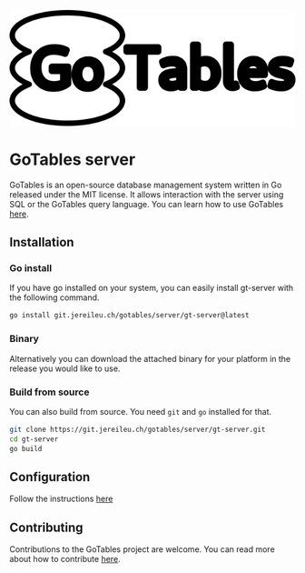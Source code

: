 ![GoTables logo](assets/logo.png)

# GoTables server

GoTables is an open-source database management system written in Go released under the MIT license. It allows interaction with the server using SQL or the GoTables query language. You can learn how to use GoTables [here](https://docs.gotables.link/getting-started).

## Installation

### Go install
If you have go installed on your system, you can easily install gt-server with the following command.

```bash
go install git.jereileu.ch/gotables/server/gt-server@latest
```

### Binary
Alternatively you can download the attached binary for your platform in the release you would like to use.

### Build from source
You can also build from source. You need `git` and `go` installed for that.

```bash
git clone https://git.jereileu.ch/gotables/server/gt-server.git
cd gt-server
go build
```

## Configuration

Follow the instructions [here](https://docs.gotables.link/configuration)

## Contributing

Contributions to the GoTables project are welcome. You can read more about how to contribute [here](https://www.gotables.link/blog/contributing).
